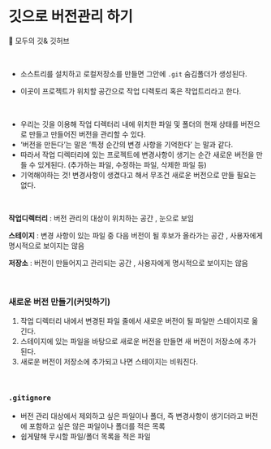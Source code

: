 # 깃으로 버전관리 하기 

📌 모두의 깃& 깃허브

<br>

* 소스트리를 설치하고 로컬저장소를 만들면 그안에 `.git`  숨김폴더가 생성된다.

* 이곳이 프로젝트가 위치할 공간으로 작업 디렉토리 혹은 작업트리라고 한다.

<br>

- 우리는 깃을 이용해 작업 디렉터리 내에 위치한 파일 및 폴더의 현재 상태를 버전으로 만들고 만들어진 버전을 관리할 수 있다.
- ‘버전을 만든다’는 말은 ‘특정 순간의 변경 사항을 기억한다’ 는 말과 같다.
- 따라서 작업 디렉터리에 있는 프로젝트에 변경사항이 생기는 순간 새로운 버전을 만들 수 있게된다. (추가하는 파일, 수정하는 파일, 삭제한 파일 등)
- 기억해야하는 것! 변경사항이 생겼다고 해서 무조건 새로운 버전으로 만들 필요는 없다.

<br>

**작업디렉터리** : 버전 관리의 대상이 위치하는 공간 , 눈으로 보임

**스테이지** : 변경 사항이 있는 파일 중 다음 버전이 될 후보가 올라가는 공간 , 사용자에게 명시적으로 보이지는 않음

**저장소** : 버전이 만들어지고 관리되는 공간 , 사용자에게 명시적으로 보이지는 않음

<br>

### 새로운 버전 만들기(커밋하기)

1. 작업 디렉터리 내에서 변경된 파일 줄에서 새로운 버전이 될 파일만 스테이지로 옮긴다.
2. 스테이지에 있는 파일을 바탕으로 새로운 버전을 만들면 새 버전이 저장소에 추가 된다. 
3. 새로운 버전이 저장소에 추가되고 나면 스테이지는 비워진다.

<br>

### `.gitignore` 

- 버전 관리 대상에서 제외하고 싶은 파일이나 폴더, 즉 변경사항이 생기더라고 버전에 포함하고 싶은 않은 파일이나 폴더를 적은 목록
- 쉽게말해 무시할 파일/폴더 목록을 적은 파일
